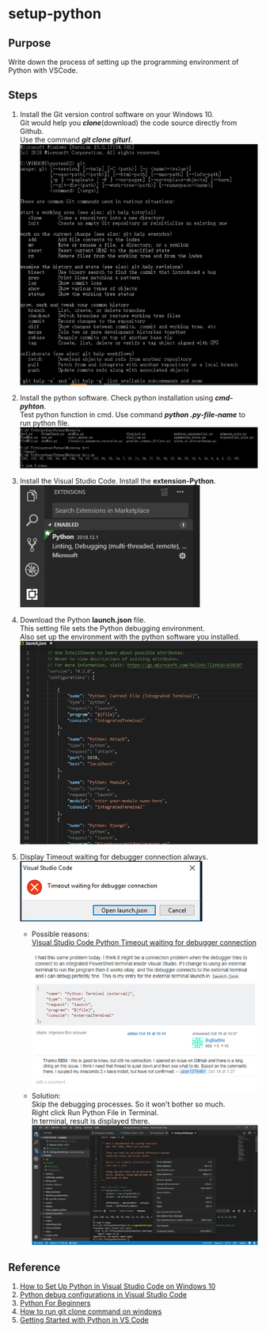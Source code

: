 # setup-python

## Purpose
Write down the process of setting up the programming environment of Python with VSCode.

## Steps	
1. Install the Git version control software on your Windows 10.   
  Git would help you **_clone_**(download) the code source directly from Github.  
	Use the command **_git clone giturl_**.  
  ![git](/pictures/readme/git.png)    
	
	
2. Install the python software. Check python installation using **_cmd-pyhton_**.  
	Test python function in cmd. Use command **_python .py-file-name_** to run python file.  
	![cmd-python](/pictures/readme/cmd-python.png)    
	
3. Install the Visual Studio Code. Install the **extension-Python**.  
	![extension-pyhton](/pictures/readme/extension-python.png)    
	
4. Download the Python **launch.json** file.   
  This setting file sets the Python debugging environment.   
  Also set up the environment with the python software you installed.  
	![launch-json](/pictures/readme/launch-json.png)   
	
5. Display Timeout waiting for debugger connection always.   
  ![timeout-error](/pictures/readme/timeout-error.png)     
	  * Possible reasons:   
	  [Visual Studio Code Python Timeout waiting for debugger connection](https://stackoverflow.com/questions/52462599/visual-studio-code-python-timeout-waiting-for-debugger-connection)  
    ![possible-solution](/pictures/readme/possible-solution.png)    
    * Solution:   
		Skip the debugging processes. So it won't bother so much.   
		Right click Run Python File in Terminal.    
		In terminal, result is displayed there.    
    ![run-in-terminal](/pictures/readme/run-in-terminal.png)   

## Reference
1. [How to Set Up Python in Visual Studio Code on Windows 10](https://www.youtube.com/watch?v=dNFgRUD2w68)
2. [Python debug configurations in Visual Studio Code](https://code.visualstudio.com/docs/python/debugging)
3. [Python For Beginners](https://www.python.org/about/gettingstarted/)
4. [How to run git clone command on windows](https://developer.ibm.com/answers/questions/8770/how-to-run-git-clone-command-on-windows/)
5. [Getting Started with Python in VS Code](https://code.visualstudio.com/docs/python/python-tutorial)
